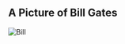 ## A Picture of Bill Gates

![Bill](https://raw.githubusercontent.com/billpapadimas/A-picture-of-Bill-Gates/master/bill.jpg)
